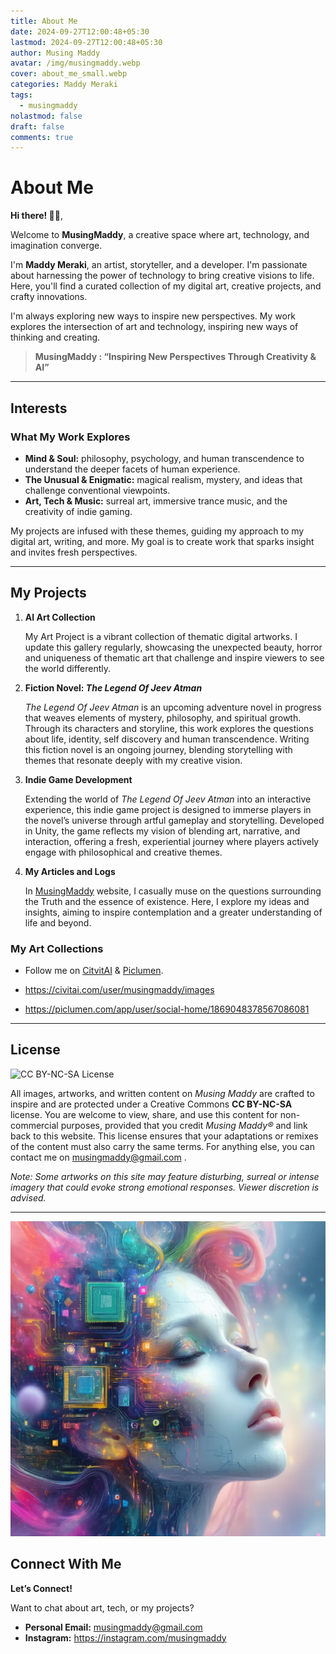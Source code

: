 ```yaml
---
title: About Me
date: 2024-09-27T12:00:48+05:30
lastmod: 2024-09-27T12:00:48+05:30
author: Musing Maddy
avatar: /img/musingmaddy.webp
cover: about_me_small.webp
categories: Maddy Meraki
tags:
  - musingmaddy
nolastmod: false
draft: false
comments: true
---
```

# **About Me**

**Hi there! 👋🏻**, 

Welcome to **MusingMaddy**, a creative space where art, technology, and imagination converge.

<!--more-->

I'm **Maddy Meraki**, an artist, storyteller, and a developer. I'm passionate about harnessing the power of technology to bring creative visions to life. Here, you'll find a curated collection of my digital art, creative projects, and crafty innovations.

I'm always exploring new ways to inspire new perspectives. My work explores the intersection of art and technology, inspiring new ways of thinking and creating.

> **MusingMaddy : “Inspiring New Perspectives Through Creativity & AI”** 

---
## **Interests**

### **What My Work Explores**

- **Mind & Soul:** philosophy, psychology, and human transcendence to understand the deeper facets of human experience.
- **The Unusual & Enigmatic:** magical realism, mystery, and ideas that challenge conventional viewpoints.
- **Art, Tech & Music:** surreal art, immersive trance music, and the creativity of indie gaming.

My projects are infused with these themes, guiding my approach to my digital art, writing, and more. My goal is to create work that sparks insight and invites fresh perspectives. 

---
## **My Projects**

1. **AI Art Collection**

   My Art Project is a vibrant collection of thematic digital artworks. I update this gallery regularly, showcasing the unexpected beauty, horror and uniqueness of thematic art that challenge and inspire viewers to see the world differently.

2. **Fiction Novel: *The Legend Of Jeev Atman***  

   *The Legend Of Jeev Atman* is an upcoming adventure novel in progress that weaves elements of mystery, philosophy, and spiritual growth. Through its characters and storyline, this work explores the questions about life, identity, self discovery and human transcendence. Writing this fiction novel is an ongoing journey, blending storytelling with themes that resonate deeply with my creative vision.

3. **Indie Game Development**  

	Extending the world of *The Legend Of Jeev Atman* into an interactive experience, this indie game project is designed to immerse players in the novel’s universe through artful gameplay and storytelling. Developed in Unity, the game reflects my vision of blending art, narrative, and interaction, offering a fresh, experiential journey where players actively engage with philosophical and creative themes.

4. **My Articles and Logs**

	 In [MusingMaddy](https://musingmaddy.github.io/) website, I casually muse on the questions surrounding the Truth and the essence of existence. Here, I explore my ideas and insights, aiming to inspire contemplation and a greater understanding of life and beyond.

### My Art Collections

- Follow me on [CitvitAI](https://civitai.com/user/musingmaddy/images) & [Piclumen](https://piclumen.com/app/user/social-home/1869048378567086081).

- https://civitai.com/user/musingmaddy/images
- https://piclumen.com/app/user/social-home/1869048378567086081

---
## **License**  

![CC BY-NC-SA License](https://licensebuttons.net/l/by-nc-sa/4.0/88x31.png)

All images, artworks, and written content on *Musing Maddy* are crafted to inspire and are protected under a Creative Commons **CC BY-NC-SA** license. You are welcome to view, share, and use this content for non-commercial purposes, provided that you credit *Musing Maddy®* and link back to this website. This license ensures that your adaptations or remixes of the content must also carry the same terms. For anything else, you can contact me on musingmaddy@gmail.com .

*Note: Some artworks on this site may feature disturbing, surreal or intense imagery that could evoke strong emotional responses. Viewer discretion is advised.*

---

![about_me](about_me_full.webp "Imagika")

## **Connect With Me**

**Let’s Connect!**

Want to chat about art, tech, or my projects?

- **Personal Email:** [musingmaddy@gmail.com](mailto:musingmaddy@gmail.com)
- **Instagram:** https://instagram.com/musingmaddy